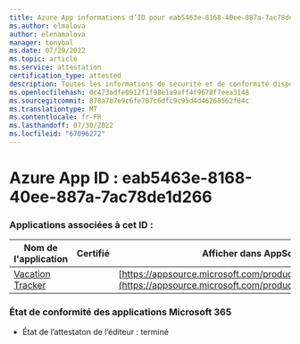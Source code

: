 ```yaml
---
title: Azure App informations d’ID pour eab5463e-8168-40ee-887a-7ac78de1d266
ms.author: elmalova
author: elenamalova
manager: tonybal
ms.date: 07/29/2022
ms.topic: article
ms.service: attestation
certification_type: attested
description: Toutes les informations de sécurité et de conformité disponibles pour eab5463e-8168-40ee-887a-7ac78de1d266.
ms.openlocfilehash: 0c473adfe0912f1f98e1a9aff4f9678f7eea3148
ms.sourcegitcommit: 878a7b7e9c6fe787c6dfc9c95d4d46268562f84c
ms.translationtype: MT
ms.contentlocale: fr-FR
ms.lasthandoff: 07/30/2022
ms.locfileid: "67096272"
---
```

# <a name="azure-app-id-eab5463e-8168-40ee-887a-7ac78de1d266"></a>Azure App ID : eab5463e-8168-40ee-887a-7ac78de1d266


### <a name="apps-associated-with-this-id"></a>Applications associées à cet ID :
| **Nom de l'application** | **Certifié** | **Afficher dans AppSource** |
|--------------|---------------|-----------------------|
| [Vacation Tracker](../forward/WA200002167.md) |  | [https://appsource.microsoft.com/product/office/WA200002167](https://appsource.microsoft.com/product/office/WA200002167) |

### <a name="microsoft-365-app-compliance-status"></a>État de conformité des applications Microsoft 365
- État de l’attestaton de l’éditeur : terminé
